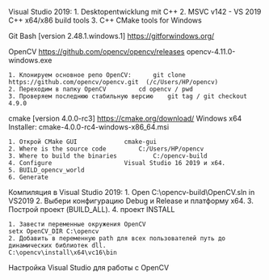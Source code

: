
Visual Studio 2019:	
	1. Desktopentwicklung mit C++
	2. MSVC v142 - VS 2019 C++ x64/x86 build tools
	3. C++ CMake tools for Windows

Git Bash [version 2.48.1.windows.1]
	https://gitforwindows.org/

OpenCV
	https://github.com/opencv/opencv/releases
	opencv-4.11.0-windows.exe
	
	1. Клонируем основное репо OpenCV:		git clone https://github.com/opencv/opencv.git  (/c/Users/HP/opencv)
	2. Переходим в папку OpenCV			cd opencv / pwd
	3. Проверяем последнюю стабильную версию	git tag / git checkout 4.9.0


cmake [version 4.0.0-rc3]
	https://cmake.org/download/
	Windows x64 Installer:	cmake-4.0.0-rc4-windows-x86_64.msi

	1. Открой CMake GUI				cmake-gui
	2. Where is the source code			C:/Users/HP/opencv
	3. Where to build the binaries			C:/opencv-build
	4. Configure					Visual Studio 16 2019 и x64.
	5. BUILD_opencv_world 
	6. Generate

Компиляция в Visual Studio 2019:
	1. Open C:\opencv-build\OpenCV.sln in VS2019
	2. Выбери конфигурацию Debug и Release и платформу x64.
	3. Построй проект (BUILD_ALL).
	4. проект INSTALL


	1. Завести переменные окружения OpenCV
	setx OpenCV_DIR C:\opencv
	2. Добавить в переменную path для всех пользователей путь до динамических библиотек dll.
	C:\opencv\install\x64\vc16\bin

Настройка Visual Studio для работы с OpenCV
	
